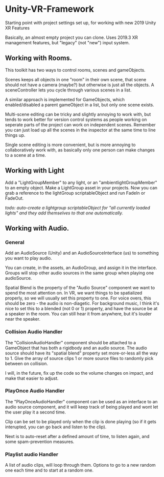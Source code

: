 # Unity-VR-Framework
Starting point with project settings set up, for working with new 2019 Unity XR Features

Basically, an almost empty project you can clone. Uses 2019.3 XR management features, but "legacy" (not "new") input system.
## Working with Rooms.
This toolkit has two ways to control rooms, scenes and gameObjects.

Scenes keeps all objects in one "room" in their own scene, that scene should not have a camera (maybe?) but otherwise is just all the objects. A sceneController lets you cycle through various scenes in a list.

A similar approach is implemented for GameObjects, which enabled/disabled a parent gameObject in a list, but only one scene exists.

Multi-scene editing can be tricky and slightly annoying to work with, but tends to work better for version control systems as people working on seperate parts of the project can work on independent scenes. Remember you can just load up all the scenes in the inspector at the same time to line things up.

Single scene editing is more convenient, but is more annoying to collaboratively work with, as basically only one person can make changes to a scene at a time.

## Working with Light
Add a "LightGroupMember" to any light, or an "ambientlightGroupMember" to an empty object. Make a LightGroup asset in your projects. Now you can grab a reference to the lightGroup scriptableObject and run FadeIn or FadeOut.

*todo: auto-create a lightgroup scriptableObject for "all currently loaded lights" and they add themselves to that one automatically.*

## Working with Audio.

### General
Add an AudioSource (Unity) and an AudioSourceInterface (us) to something you want to play audio.

You can create, in the assets, an AudioGroup, and assign it in the interface. Groups will stop other audio sources in the same group when playing one audioSource.

Spatial Blend is the property of the "Audio Source" component we want to spend the most attention on. In VR, we want things to be spatialized properly, so we will usually set this property to one. For voice overs, this should be zero - the audio is non-diagetic. For background music, I think it's nice to set this to a blended (not 0 or 1) property, and have the source be at a speaker in the room. You can still hear it from anywhere, but it's louder near the speaker.

### Collision Audio Handler
The "CollisionAudioHandler" component should be attached to a GameObject that has both a rigidbody and an audio source. The audio source should have its "spatial blend" property set more-or-less all the way to 1. Give the array of source clips 1 or more source files to randomly pick between on collision.

I will, in the future, fix up the code so the volume changes on impact, and make that easier to adjust.

### PlayOnce Audio Handler
The "PlayOnceAudioHandler" component can be used as an interface to an audio source component, and it will keep track of being played and wont let the user play it a second time.

Clip can be set to be played only when the clip is done playing (so if it gets interupted, you can go back and listen to the clip).

Next is to auto-reset after a defined amount of time, to listen again, and some spam-prevention measures.

### Playlist audio Handler
A list of audio clips, will loop through them. Options to go to a new random one each time and to start at a random one.
